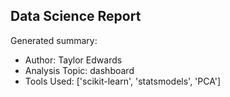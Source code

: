 ## Data Science Report

Generated summary:

- Author: Taylor Edwards
- Analysis Topic: dashboard
- Tools Used: ['scikit-learn', 'statsmodels', 'PCA']
